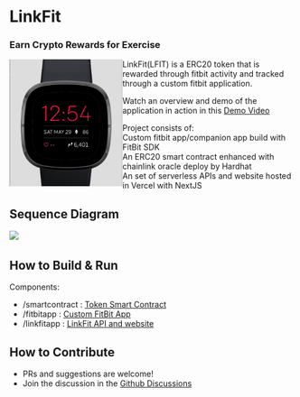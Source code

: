 # LinkFit #
### Earn Crypto Rewards for Exercise ###
<img src="/docs/fitbit-app.PNG" align="left" width="200px"/>

LinkFit(LFIT) is a ERC20 token that is rewarded through fitbit activity and tracked through a custom fitbit application.

Watch an overview and demo of the application in action in this
[Demo Video](https://www.youtube.com/watch?v=dujMX-tScGs)

Project consists of:<br/>
Custom fitbit app/companion app build with FitBit SDK<br/>
An ERC20 smart contract enhanced with chainlink oracle deploy by Hardhat<br/>
An set of serverless APIs and website hosted in Vercel with NextJS
<br clear="left"/>

## Sequence Diagram ##
![](https://www.websequencediagrams.com/cgi-bin/cdraw?lz=dGl0bGUgTGlua0ZpdCBBcmNoaXRlY3R1cmUKYWN0b3IgVXNlcgpwYXJ0aWNpcGFudCBGaXRCaXQABg1Db21wYW5pb24gQXBwACANAFAJcGkKClVzZXItPgA6BjogRXhlcmNpc2VzCgBMBi0-ADoNOiBIZWFsdGggRGF0YVN5bmMKAFkNLT4AUAs6IFN1Ym1pdAAnDAoAcAstPlNtYXJ0IENvbnRyYWN0OiBTQwArCFJlZGVtcHRpb24gUmVxdWVzdAoAHw4tPkNoYWlubGluayBBZGFwdGVyOiBHZXQgc3RlcHMKAAwRAFoTdG9yZSBTACoFAHkdUmVkZWVtACMHAHYQQmxvY2tjaGFpbjogVHJhbnNmZXIgVG9rZW5zCgASCgCBWRIAHgUgQmFsYW5jZQCCCA4AgmIPU3luYyByZXNwb25zZQCCfhhHZXQARA8AgnwcABwSAIMKDQCBSAxHZXQgRVJDMjAAgSMJAIFKDACDYQ0AgUYNIFIAgSoIAIFAHAAcFwCERQ8AhRQIAEoXAIUhCFVzZXIAgkoP&s=modern-blue)

## How to Build & Run ##
Components:
* /smartcontract : [Token Smart Contract](smartcontract/README.md)
* /fitbitapp : [Custom FitBit App](fitbitapp/README.md)
* /linkfitapp : [LinkFit API and website](linkfitapp/README.md)

## How to Contribute ##
* PRs and suggestions are welcome!
* Join the discussion in the [Github Discussions](https://github.com/xandronus/linkfit/discussions)
